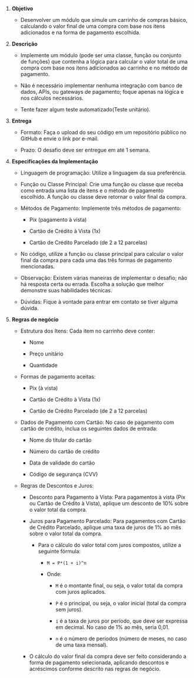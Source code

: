 1.  **Objetivo**
    *   Desenvolver um módulo que simule um carrinho de compras básico, calculando o valor final de uma compra com base nos itens adicionados e na forma de pagamento escolhida.

2.  **Descrição**
    *   Implemente um módulo (pode ser uma classe, função ou conjunto de funções) que contenha a lógica para calcular o valor total de uma compra com base nos itens adicionados ao carrinho e no método de pagamento. 

    *   Não é necessário implementar nenhuma integração com banco de dados, APIs, ou gateways de pagamento; foque apenas na lógica e nos cálculos necessários.

    *   Tente fazer algum teste automatizado(Teste unitário).

3.  **Entrega**
    *   Formato: Faça o upload do seu código em um repositório público no GitHub e envie o link por e-mail.

    *   Prazo: O desafio deve ser entregue em até 1 semana.

4.  **Especificações da Implementação**
    *   Linguagem de programação: Utilize a linguagem da sua preferência.

    *   Função ou Classe Principal: Crie uma função ou classe que receba como entrada uma lista de itens e o método de pagamento escolhido. A função ou classe deve retornar o valor final da compra.

    *   Métodos de Pagamento: Implemente três métodos de pagamento:
        *   Pix (pagamento à vista)

        *   Cartão de Crédito à Vista (1x)

        *   Cartão de Crédito Parcelado (de 2 a 12 parcelas)

    *   No código, utilize a função ou classe principal para calcular o valor final da compra para cada uma das três formas de pagamento mencionadas.

    *   Observação: Existem várias maneiras de implementar o desafio; não há resposta certa ou errada. Escolha a solução que melhor demonstre suas habilidades técnicas.

    *   Dúvidas: Fique à vontade para entrar em contato se tiver alguma dúvida.

5.  **Regras de negócio**
    *   Estrutura dos Itens: Cada item no carrinho deve conter:
        *   Nome

        *   Preço unitário

        *   Quantidade

    *   Formas de pagamento aceitas:
        *   Pix (à vista)

        *   Cartão de Crédito à Vista (1x)

        *   Cartão de Crédito Parcelado (de 2 a 12 parcelas)

    *   Dados de Pagamento com Cartão: No caso de pagamento com cartão de crédito, inclua os seguintes dados de entrada:
        *   Nome do titular do cartão

        *   Número do cartão de crédito

        *   Data de validade do cartão

        *   Código de segurança (CVV)

    *   Regras de Descontos e Juros:
        *   Desconto para Pagamento à Vista: Para pagamentos à vista (Pix ou Cartão de Crédito à Vista), aplique um desconto de 10% sobre o valor total da compra.

        *   Juros para Pagamento Parcelado: Para pagamentos com Cartão de Crédito Parcelado, aplique uma taxa de juros de 1% ao mês sobre o valor total da compra.

            *   Para o cálculo do valor total com juros compostos, utilize a seguinte fórmula:

                *   `M = P*(1 + i)^n`

                *   Onde:
                    *   `M` é o montante final, ou seja, o valor total da compra com juros aplicados.

                    *   `P` é o principal, ou seja, o valor inicial (total da compra sem juros).

                    *   `i` é a taxa de juros por período, que deve ser expressa em decimal. No caso de 1% ao mês, seria 0,01.

                    * `n` é o número de períodos (número de meses, no caso de uma taxa mensal).

        * O cálculo do valor final da compra deve ser feito considerando a forma de pagamento selecionada, aplicando descontos e acréscimos conforme descrito nas regras de negócio.